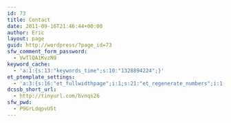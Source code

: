 ```yaml
---
id: 73
title: Contact
date: 2011-09-16T21:46:44+00:00
author: Eric
layout: page
guid: http://wordpress/?page_id=73
sfw_comment_form_password:
  - VwTlQA1KvzN9
keyword_cache:
  - 'a:1:{s:13:"keywords_time";s:10:"1328894224";}'
et_ptemplate_settings:
  - 'a:3:{s:16:"et_fullwidthpage";i:1;s:21:"et_regenerate_numbers";i:1;s:11:"et_email_to";s:21:"tangobreath@gmail.com";}'
dcssb_short_url:
  - http://tinyurl.com/bvnqs26
sfw_pwd:
  - P9GrLdqpvU5t
---
```


